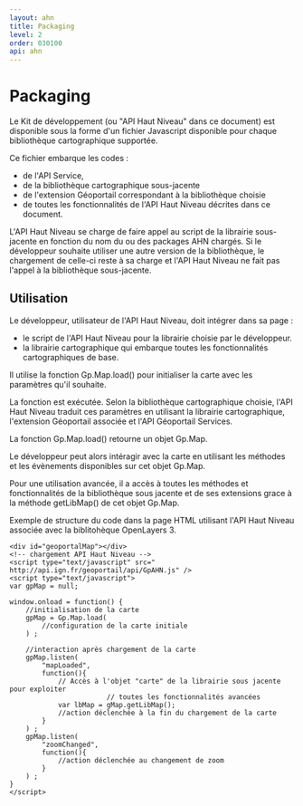 ```yaml
---
layout: ahn
title: Packaging
level: 2
order: 030100
api: ahn
---
```


# Packaging

Le Kit de développement (ou "API Haut Niveau" dans ce document) est disponible sous la forme d'un fichier Javascript disponible pour chaque bibliothèque cartographique supportée.

Ce fichier embarque les codes :

* de l'API Service,
* de la bibliothèque cartographique sous-jacente
* de l'extension Géoportail correspondant à la bibliothèque choisie
* de toutes les fonctionnalités de l'API Haut Niveau décrites dans ce document.

L'API Haut Niveau se charge de faire appel au script de la librairie sous-jacente en fonction du nom du ou des packages AHN chargés. Si le développeur souhaite utiliser une autre version de la bibliothèque, le chargement de celle-ci reste à sa charge et l'API Haut Niveau ne fait pas l'appel à la bibliothèque sous-jacente.


## Utilisation

Le développeur, utilisateur de l'API Haut Niveau, doit intégrer dans sa page :

* le script de l'API Haut Niveau pour la librairie choisie par le développeur.
* la librairie cartographique qui embarque toutes les fonctionnalités cartographiques de base.

Il utilise la fonction Gp.Map.load() pour initialiser la carte avec les paramètres qu'il souhaite.

La fonction est exécutée. Selon la bibliothèque cartographique choisie, l'API Haut Niveau traduit ces paramètres en utilisant la librairie cartographique, l'extension Géoportail associée et l'API Géoportail Services.

La fonction Gp.Map.load() retourne un objet Gp.Map.

Le développeur peut alors intéragir avec la carte en utilisant les méthodes et les évènements disponibles sur cet objet Gp.Map.

Pour une utilisation avancée, il a accès à toutes les méthodes et fonctionnalités de la bibliothèque sous jacente et de ses extensions grace à la méthode getLibMap() de cet objet Gp.Map.

Exemple de structure du code dans la page HTML utilisant l'API Haut Niveau associée avec la biblitohèque OpenLayers 3.


```
<div id="geoportalMap"></div>
<!-- chargement API Haut Niveau -->
<script type="text/javascript" src=" http://api.ign.fr/geoportail/api/GpAHN.js" />
<script type="text/javascript">
var gpMap = null;

window.onload = function() {
    //initialisation de la carte
    gpMap = Gp.Map.load(
        //configuration de la carte initiale
    ) ;

    //interaction après chargement de la carte
    gpMap.listen(
        "mapLoaded",
        function(){
            // Accès à l'objet "carte" de la librairie sous jacente pour exploiter
                        // toutes les fonctionnalités avancées
            var lbMap = gMap.getLibMap();
            //action déclenchée à la fin du chargement de la carte
        }
    ) ;
    gpMap.listen(
        "zoomChanged",
        function(){
            //action déclenchée au changement de zoom
        }
    ) ;
}
</script>
```
